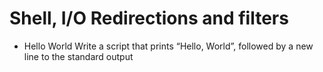 # Shell, I/O Redirections and filters
* Hello World
Write a script that prints “Hello, World”, followed by a new line to the standard output


